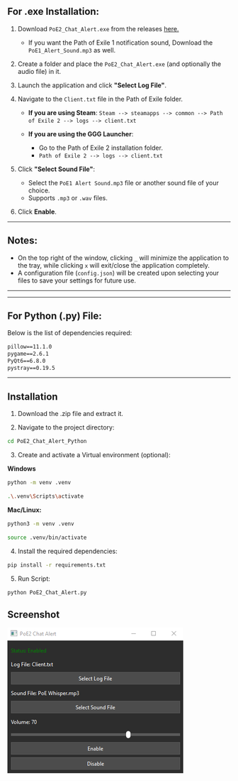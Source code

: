    ## For .exe Installation:

1. Download `PoE2_Chat_Alert.exe` from the releases [here.](https://github.com/Distorted203/Path-of-Exile-2/releases/tag/v1.1)
   - If you want the Path of Exile 1 notification sound, Download the `PoE1_Alert_Sound.mp3` as well.
2. Create a folder and place the `PoE2_Chat_Alert.exe` (and optionally the audio file) in it.
2. Launch the application and click **"Select Log File"**.
3. Navigate to the `Client.txt` file in the Path of Exile folder.

   - **If you are using Steam**:
     `Steam --> steamapps --> common --> Path of Exile 2 --> logs --> client.txt`

   - **If you are using the GGG Launcher**:
     - Go to the Path of Exile 2 installation folder.
     - `Path of Exile 2 --> logs --> client.txt`

4. Click **"Select Sound File"**:
   - Select the `PoE1 Alert Sound.mp3` file or another sound file of your choice.
   - Supports `.mp3` or `.wav` files.

5. Click **Enable**.

---

## Notes:
- On the top right of the window, clicking `_` will minimize the application to the tray, while clicking `x` will exit/close the application completely.
- A configuration file (`config.json`) will be created upon selecting your files to save your settings for future use.


---
---


## For Python (.py) File:
Below is the list of dependencies required:

```plaintext
pillow==11.1.0
pygame==2.6.1
PyQt6==6.8.0
pystray==0.19.5
```

---

## Installation

1. Download the .zip file and extract it.

2. Navigate to the project directory:
```bash
cd PoE2_Chat_Alert_Python
```

3. Create and activate a Virtual environment (optional):

 **Windows**
```bash
python -m venv .venv
```
```bash
.\.venv\Scripts\activate
```

 **Mac/Linux:**
 ```bash
python3 -m venv .venv
 ```
 ```bash
source .venv/bin/activate
```

4. Install the required dependencies:
```bash
pip install -r requirements.txt
```

5. Run Script:
```bash
python PoE2_Chat_Alert.py
```

## Screenshot

![](Images/PoE2_Alert_Image.PNG)

